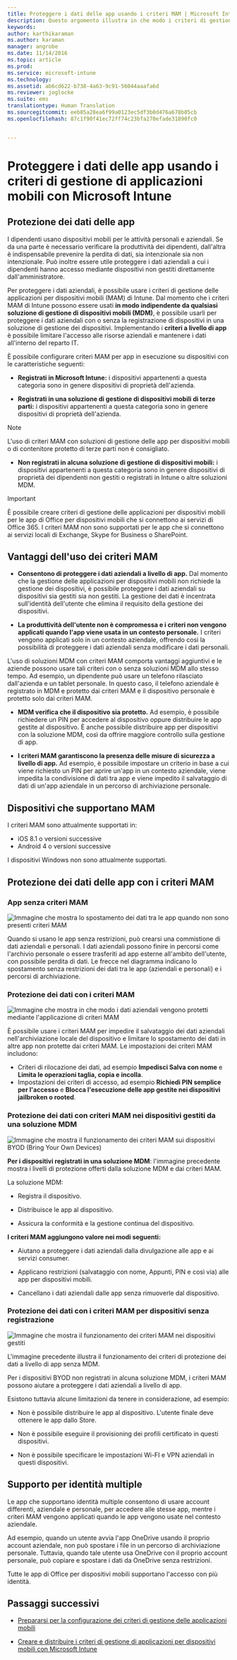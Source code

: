 ```yaml
---
title: Proteggere i dati delle app usando i criteri MAM | Microsoft Intune
description: Questo argomento illustra in che modo i criteri di gestione di applicazioni mobili consentono di proteggere i dati aziendali, impedire la perdita di dati e mantenere separate le informazioni personali e di lavoro.
keywords: 
author: karthikaraman
ms.author: karaman
manager: angrobe
ms.date: 11/14/2016
ms.topic: article
ms.prod: 
ms.service: microsoft-intune
ms.technology: 
ms.assetid: ab6cd622-b738-4a63-9c91-56044aaafa6d
ms.reviewer: joglocke
ms.suite: ems
translationtype: Human Translation
ms.sourcegitcommit: eeb85a28ea6f99a0123ec5df3b0d476a678b85cb
ms.openlocfilehash: 87c1f90f41ec72ff74c23bfa270efade31890fc0


---
```


# <a name="protect-app-data-using-mobile-application-management-policies-with-microsoft-intune"></a>Proteggere i dati delle app usando i criteri di gestione di applicazioni mobili con Microsoft Intune

## <a name="how-you-can-protect-app-data"></a>Protezione dei dati delle app
I dipendenti usano dispositivi mobili per le attività personali e aziendali. Se da una parte è necessario verificare la produttività dei dipendenti, dall'altra è indispensabile prevenire la perdita di dati, sia intenzionale sia non intenzionale.  Può inoltre essere utile proteggere i dati aziendali a cui i dipendenti hanno accesso mediante dispositivi non gestiti direttamente dall'amministratore.

Per proteggere i dati aziendali, è possibile usare i criteri di gestione delle applicazioni per dispositivi mobili (MAM) di Intune. Dal momento che i criteri MAM di Intune possono essere usati **in modo indipendente da qualsiasi soluzione di gestione di dispositivi mobili (MDM)**, è possibile usarli per proteggere i dati aziendali con o senza la registrazione di dispositivi in una soluzione di gestione dei dispositivi. Implementando i **criteri a livello di app** è possibile limitare l'accesso alle risorse aziendali e mantenere i dati all'interno del reparto IT.

È possibile configurare criteri MAM per app in esecuzione su dispositivi con le caratteristiche seguenti:

-   **Registrati in Microsoft Intune:** i dispositivi appartenenti a questa categoria sono in genere dispositivi di proprietà dell'azienda.

-   **Registrati in una soluzione di gestione di dispositivi mobili di terze parti:** i dispositivi appartenenti a questa categoria sono in genere dispositivi di proprietà dell'azienda.

  > [!NOTE]
  > L'uso di criteri MAM con soluzioni di gestione delle app per dispositivi mobili o di contenitore protetto di terze parti non è consigliato.

-   **Non registrati in alcuna soluzione di gestione di dispositivi mobili:** i dispositivi appartenenti a questa categoria sono in genere dispositivi di proprietà dei dipendenti non gestiti o registrati in Intune o altre soluzioni MDM.

> [!IMPORTANT]
> È possibile creare criteri di gestione delle applicazioni per dispositivi mobili per le app di Office per dispositivi mobili che si connettono ai servizi di Office 365. I criteri MAM non sono supportati per le app che si connettono ai servizi locali di Exchange, Skype for Business o SharePoint.

## <a name="benefits-of-using-mam-policies"></a>Vantaggi dell'uso dei criteri MAM

-   **Consentono di proteggere i dati aziendali a livello di app.** Dal momento che la gestione delle applicazioni per dispositivi mobili non richiede la gestione dei dispositivi, è possibile proteggere i dati aziendali su dispositivi sia gestiti sia non gestiti. La gestione dei dati è incentrata sull'identità dell'utente che elimina il requisito della gestione dei dispositivi.

-   **La produttività dell'utente non è compromessa e i criteri non vengono applicati quando l'app viene usata in un contesto personale.** I criteri vengono applicati solo in un contesto aziendale, offrendo così la possibilità di proteggere i dati aziendali senza modificare i dati personali.

L'uso di soluzioni MDM con criteri MAM comporta vantaggi aggiuntivi e le aziende possono usare tali criteri con o senza soluzioni MDM allo stesso tempo. Ad esempio, un dipendente può usare un telefono rilasciato dall'azienda e un tablet personale. In questo caso, il telefono aziendale è registrato in MDM e protetto dai criteri MAM e il dispositivo personale è protetto solo dai criteri MAM.

- **MDM verifica che il dispositivo sia protetto.** Ad esempio, è possibile richiedere un PIN per accedere al dispositivo oppure distribuire le app gestite al dispositivo. È anche possibile distribuire app per dispositivi con la soluzione MDM, così da offrire maggiore controllo sulla gestione di app.

- **I criteri MAM garantiscono la presenza delle misure di sicurezza a livello di app.** Ad esempio, è possibile impostare un criterio in base a cui viene richiesto un PIN per aprire un'app in un contesto aziendale, viene impedita la condivisione di dati tra app e viene impedito il salvataggio di dati di un'app aziendale in un percorso di archiviazione personale.

## <a name="devices-that-support-mam"></a>Dispositivi che supportano MAM
I criteri MAM sono attualmente supportati in:
-   iOS 8.1 o versioni successive
-   Android 4 o versioni successive

I dispositivi Windows non sono attualmente supportati.
##  <a name="how-mam-policies-protect-app-data"></a>Protezione dei dati delle app con i criteri MAM

###  <a name="apps-without-mam-policies"></a>App senza criteri MAM

![Immagine che mostra lo spostamento dei dati tra le app quando non sono presenti criteri MAM](../media/Apps_without_MAM_policies.png)

Quando si usano le app senza restrizioni, può crearsi una commistione di dati aziendali e personali. I dati aziendali possono finire in percorsi come l'archivio personale o essere trasferiti ad app esterne all'ambito dell'utente, con possibile perdita di dati. Le frecce nel diagramma indicano lo spostamento senza restrizioni dei dati tra le app (aziendali e personali) e i percorsi di archiviazione.

### <a name="data-protection-with-mam-policies"></a>Protezione dei dati con i criteri MAM

![Immagine che mostra in che modo i dati aziendali vengono protetti mediante l'applicazione di criteri MAM](../media/Apps_with_mobile_app_policies.png)

È possibile usare i criteri MAM per impedire il salvataggio dei dati aziendali nell'archiviazione locale del dispositivo e limitare lo spostamento dei dati in altre app non protette dai criteri MAM. Le impostazioni dei criteri MAM includono:
- Criteri di rilocazione dei dati, ad esempio **Impedisci Salva con nome** e **Limita le operazioni taglia, copia e incolla**.
- Impostazioni dei criteri di accesso, ad esempio **Richiedi PIN semplice per l'accesso** e **Blocca l'esecuzione delle app gestite nei dispositivi jailbroken o rooted**.

### <a name="data-protection-with-mam-policies-on-devices-that-are-managed-by-a-mdm-solution"></a>Protezione dei dati con criteri MAM nei dispositivi gestiti da una soluzione MDM

![Immagine che mostra il funzionamento dei criteri MAM sui dispositivi BYOD (Bring Your Own Devices)](../media/MAM_BYOD_November.png)

**Per i dispositivi registrati in una soluzione MDM**: l'immagine precedente mostra i livelli di protezione offerti dalla soluzione MDM e dai criteri MAM.

La soluzione MDM:

-   Registra il dispositivo.

-   Distribuisce le app al dispositivo.

-   Assicura la conformità e la gestione continua del dispositivo.

**I criteri MAM aggiungono valore nei modi seguenti:**

-   Aiutano a proteggere i dati aziendali dalla divulgazione alle app e ai servizi consumer.

-   Applicano restrizioni (salvataggio con nome, Appunti, PIN e così via) alle app per dispositivi mobili.

-   Cancellano i dati aziendali dalle app senza rimuoverle dal dispositivo.


### <a name="data-protection-with-mam-policies-for-devices-without-enrollment"></a>Protezione dei dati con i criteri MAM per dispositivi senza registrazione

![Immagine che mostra il funzionamento dei criteri MAM nei dispositivi gestiti](../media/MAM_ManagedDevices_November.png)

L'immagine precedente illustra il funzionamento dei criteri di protezione dei dati a livello di app senza MDM.

Per i dispositivi BYOD non registrati in alcuna soluzione MDM, i criteri MAM possono aiutare a proteggere i dati aziendali a livello di app.

Esistono tuttavia alcune limitazioni da tenere in considerazione, ad esempio:

-   Non è possibile distribuire le app al dispositivo. L'utente finale deve ottenere le app dallo Store.

-   Non è possibile eseguire il provisioning dei profili certificato in questi dispositivi.

-   Non è possibile specificare le impostazioni Wi-FI e VPN aziendali in questi dispositivi.


## <a name="multi-identity"></a>Supporto per identità multiple

Le app che supportano identità multiple consentono di usare account differenti, aziendale e personale, per accedere alle stesse app, mentre i criteri MAM vengono applicati quando le app vengono usate nel contesto aziendale.  

Ad esempio, quando un utente avvia l'app OneDrive usando il proprio account aziendale, non può spostare i file in un percorso di archiviazione personale. Tuttavia, quando tale utente usa OneDrive con il proprio account personale, può copiare e spostare i dati da OneDrive senza restrizioni.  

Tutte le app di Office per dispositivi mobili supportano l'accesso con più identità.

##  <a name="next-steps"></a>Passaggi successivi
- [Prepararsi per la configurazione dei criteri di gestione delle applicazioni mobili](get-ready-to-configure-mobile-app-management-policies-with-microsoft-intune.md)

- [Creare e distribuire i criteri di gestione di applicazioni per dispositivi mobili con Microsoft Intune](create-and-deploy-mobile-app-management-policies-with-microsoft-intune.md)



<!--HONumber=Nov16_HO5-->


